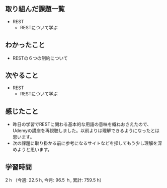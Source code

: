 ## 取り組んだ課題一覧
- REST
    - RESTについて学ぶ

## わかったこと
- RESTの６つの制約について
    
## 次やること
- REST
    - RESTについて学ぶ

## 感じたこと
- 昨日の学習でRESTに関わる基本的な用語の意味を概ねおさえたので、 Udemyの講座を再視聴しました。以前よりは理解できるようになったとは思います。
- 次の課題に取り掛かる前に参考になるサイトなどを探してもう少し理解を深めようと思います。
    
## 学習時間
2 h （今週: 22.5 h, 今月: 96.5 ｈ, 累計: 759.5 h）